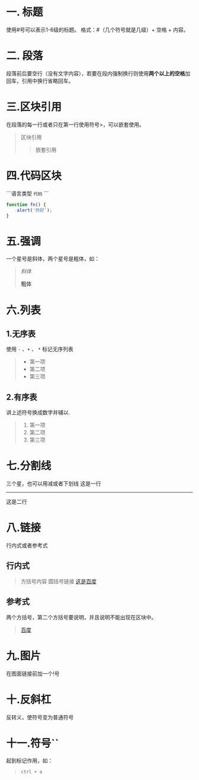 ﻿# 一. 标题

使用#号可以表示1-6级的标题。
格式：#（几个符号就是几级）+ 空格 + 内容。

# 二. 段落

段落前后要空行（没有文字内容），若要在段内强制换行则使用**两个以上的空格**加回车，引用中换行省略回车。

# 三.区块引用

在段落的每一行或者只在第一行使用符号>，可以嵌套使用。
> 区块引用
>  > 嵌套引用

# 四.代码区块

\```语言类型 `代码` \``` 

```javaScript
function fn() {
    alert('你好');
}
```

# 五.强调

一个星号是斜体，两个星号是粗体，如：
>  *斜体*
>
>  **粗体**

# 六.列表

## 1.无序表

使用 `-` 、`+` 、 `*` 标记无序列表
> - 第一项
> - 第二项
> - 第三项

## 2.有序表

讲上述符号换成数字并辅以.
> 1. 第一项
> 2. 第二项
> 3. 第三项

# 七.分割线

三个星，也可以用减或者下划线
这是一行
***
这是二行

# 八.链接

行内式或者参考式

## 行内式
> 方括号内容 圆括号链接
> [这是百度](https://www.baidu.com)

## 参考式

两个方括号，第二个方括号要说明，并且说明不能出现在区块中。
> [百度][1]

 [1]:https://www.baidu.com

# 九.图片

在图面链接前加一个!号

# 十.反斜杠

反转义，使符号变为普通符号

# 十一.符号``

起到标记作用，如：
> `ctrl + a`
